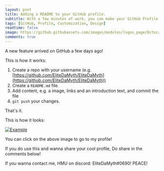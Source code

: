 ```yaml
---
layout: post
title: Adding a README to your GitHub profile.
subtitle: With a few minutes of work, you can make your GitHub Profile Look Cool!
tags: [GitHub, Profile, Customization, Design]
readtime: false
image: https://github.githubassets.com/images/modules/logos_page/Octocat.png
comments: true
---
```


A new feature arrived on GitHub a few days ago!

This is how it works:

1.  Create a repo with your username (e.g.  [https://github.com/EliteDaMyth/EliteDaMyth](https://github.com/EliteDaMyth/EliteDaMyth))
2.  Create a  `README.md`  file.
3.  Add content, e.g. a image, links and an introduction text, and commit the file
4.  `git push`  your changes.

That's it.

This is how it looks: 
 
[![Example](https://i.redd.it/u0g94yjovea51.png)](https://github.com/EliteDaMyth)

You can click on the above image to go to my profile!

If you do use this and wanna share your cool profile, Do share in the comments below! 

If you wanna contact me, HMU on discord: EliteDaMyth#0690!
PEACE!

